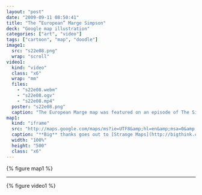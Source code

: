 ```yaml
---
layout: "post"
date: "2009-09-11 08:50:41"
title: "The “European” Marge Simpson"
deck: "Google map illustration"
categories: ["art", "video"]
tags: ["cartoon", "map", "doodle"]
image1:
  src: "s22e08.png"
  wrap: "scroll"
video1:
  kind: "video"
  class: "x6"
  wrap: "mm"
  files:
    - "s22e08.webm"
    - "s22e08.ogv"
    - "s22e08.mp4"
  poster: "s22e08.png"
  caption: "The European Marge map was featured on an episode of The Simpsons! :)"
map1:
  kind: "iframe"
  src: "http://maps.google.com/maps/ms?ie=UTF8&amp;hl=en&amp;msa=0&amp;msid=105976104673732766876.0004733e85b59d0ddcba6&amp;t=k&amp;ll=46.06983,15.325928&amp;spn=20.139199,49.63623&amp;output=embed"
  caption: "**Big** thanks goes out to [Strange Maps](http://bigthink.com/ideas/21512) for making my [“European” Marge Simpson map](http://bit.ly/1OlnN) so popular!"
  width: "100%"
  height: "500"
  class: "x6"
---
```


{% figure map1 %}

---

{% figure video1 %}
